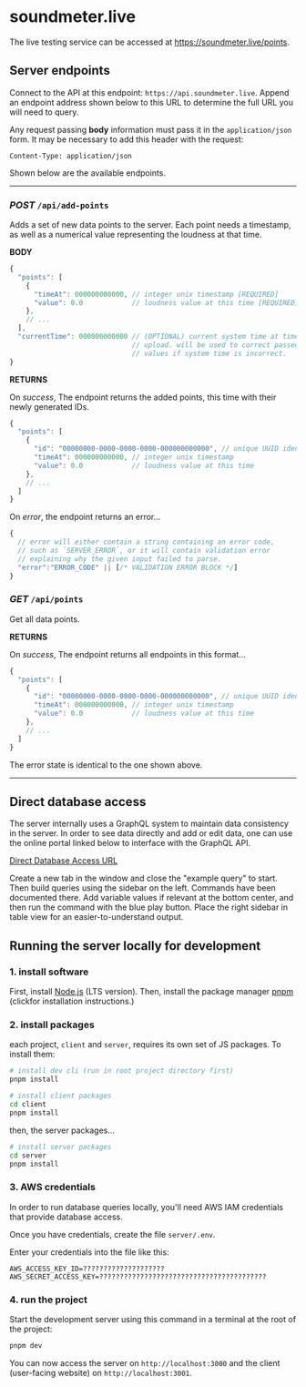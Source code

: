 # soundmeter.live

The live testing service can be accessed at https://soundmeter.live/points.

## Server endpoints

Connect to the API at this endpoint: `https://api.soundmeter.live`. Append an endpoint address shown below to this URL to determine the full URL you will need to query.

Any request passing **body** information must pass it in the `application/json` form. It may be necessary to add this header with the request:

```
Content-Type: application/json
```

Shown below are the available endpoints.

---

### _POST_ `/api/add-points`

Adds a set of new data points to the server. Each point needs a timestamp, as well as a numerical value representing the loudness at that time.

**BODY**

```js
{
  "points": [
    {
      "timeAt": 000000000000, // integer unix timestamp [REQUIRED]
      "value": 0.0            // loudness value at this time [REQUIRED]
    },
    // ...
  ],
  "currentTime": 000000000000 // (OPTIONAL) current system time at time of 
                              // upload. will be used to correct passed `timeAt`
                              // values if system time is incorrect.
}
```

**RETURNS**

On _success_, The endpoint returns the added points, this time with their newly generated IDs.

```js
{
  "points": [
    {
      "id": "00000000-0000-0000-0000-000000000000", // unique UUID identifier
      "timeAt": 000000000000, // integer unix timestamp
      "value": 0.0            // loudness value at this time
    },
    // ...
  ]
}
```

On _error_, the endpoint returns an error...

```js
{
  // error will either contain a string containing an error code,
  // such as `SERVER_ERROR`, or it will contain validation error
  // explaining why the given input failed to parse.
  "error":"ERROR_CODE" || [/* VALIDATION ERROR BLOCK */]
}
```

### _GET_ `/api/points`

Get all data points.

**RETURNS**

On _success_, The endpoint returns all endpoints in this format...

```js
{
  "points": [
    {
      "id": "00000000-0000-0000-0000-000000000000", // unique UUID identifier
      "timeAt": 000000000000, // integer unix timestamp
      "value": 0.0            // loudness value at this time
    },
    // ...
  ]
}
```

The error state is identical to the one shown above.

---

## Direct database access

The server internally uses a GraphQL system to maintain data consistency in the server. In order to see data directly and add or edit data, one can use the online portal linked below to interface with the GraphQL API.

[Direct Database Access URL](https://studio.apollographql.com/sandbox/explorer?endpoint=https%3A%2F%2Fapi.soundmeter.live%2Fgql)

Create a new tab in the window and close the "example query" to start. Then build queries using the sidebar on the left. Commands have been documented there. Add variable values if relevant at the bottom center, and then run the command with the blue play button. Place the right sidebar in table view for an easier-to-understand output.

## Running the server locally for development

### 1. install software

First, install [Node.js](https://nodejs.org/en/download) (LTS version). Then, install the package manager [pnpm](https://pnpm.io/installation#using-corepack) (clickfor installation instructions.)

### 2. install packages

each project, `client` and `server`, requires its own set of JS packages. To install them:

```sh
# install dev cli (run in root project directory first)
pnpm install
```

```sh
# install client packages
cd client
pnpm install
```

then, the server packages...

```sh
# install server packages
cd server
pnpm install
```

### 3. AWS credentials

In order to run database queries locally, you'll need AWS IAM credentials that provide database access.

Once you have credentials, create the file `server/.env`.

Enter your credentials into the file like this:

```
AWS_ACCESS_KEY_ID=????????????????????
AWS_SECRET_ACCESS_KEY=?????????????????????????????????????????
```

### 4. run the project

Start the development server using this command in a terminal at the root of the project:

```sh
pnpm dev
```

You can now access the server on `http://localhost:3000` and the client (user-facing website) on `http://localhost:3001`.
